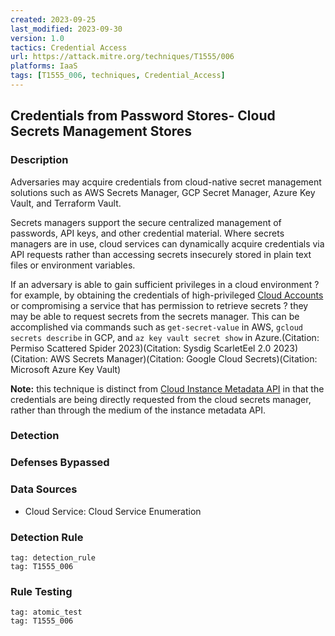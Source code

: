 ```yaml
---
created: 2023-09-25
last_modified: 2023-09-30
version: 1.0
tactics: Credential Access
url: https://attack.mitre.org/techniques/T1555/006
platforms: IaaS
tags: [T1555_006, techniques, Credential_Access]
---
```


## Credentials from Password Stores- Cloud Secrets Management Stores

### Description

Adversaries may acquire credentials from cloud-native secret management solutions such as AWS Secrets Manager, GCP Secret Manager, Azure Key Vault, and Terraform Vault.  

Secrets managers support the secure centralized management of passwords, API keys, and other credential material. Where secrets managers are in use, cloud services can dynamically acquire credentials via API requests rather than accessing secrets insecurely stored in plain text files or environment variables.  

If an adversary is able to gain sufficient privileges in a cloud environment ? for example, by obtaining the credentials of high-privileged [Cloud Accounts](https://attack.mitre.org/techniques/T1078/004) or compromising a service that has permission to retrieve secrets ? they may be able to request secrets from the secrets manager. This can be accomplished via commands such as `get-secret-value` in AWS, `gcloud secrets describe` in GCP, and `az key vault secret show` in Azure.(Citation: Permiso Scattered Spider 2023)(Citation: Sysdig ScarletEel 2.0 2023)(Citation: AWS Secrets Manager)(Citation: Google Cloud Secrets)(Citation: Microsoft Azure Key Vault)

**Note:** this technique is distinct from [Cloud Instance Metadata API](https://attack.mitre.org/techniques/T1552/005) in that the credentials are being directly requested from the cloud secrets manager, rather than through the medium of the instance metadata API.

### Detection



### Defenses Bypassed



### Data Sources

  - Cloud Service: Cloud Service Enumeration
### Detection Rule

```query
tag: detection_rule
tag: T1555_006
```

### Rule Testing

```query
tag: atomic_test
tag: T1555_006
```
